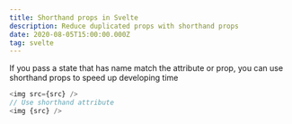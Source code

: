 ```yaml
---
title: Shorthand props in Svelte
description: Reduce duplicated props with shorthand props
date: 2020-08-05T15:00:00.000Z
tag: svelte
---
```

If you pass a state that has name match the attribute or prop, you can use shorthand props to speed up developing time

```javascript
<img src={src} />
// Use shorthand attribute
<img {src} />
```
